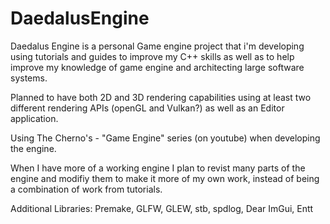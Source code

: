 # DaedalusEngine
Daedalus Engine is a personal Game engine project that i'm developing using tutorials and guides to improve my C++ skills as well as to help improve my knowledge of game engine and architecting large software systems.  

Planned to have both 2D and 3D rendering capabilities using at least two different rendering APIs (openGL and Vulkan?) as well as an Editor application.  

Using The Cherno's - "Game Engine" series (on youtube) when developing the engine.  

When I have more of a working engine I plan to revist many parts of the engine and modifiy them to make it more of my own work, instead of being a combination of work from tutorials.  

Additional Libraries: Premake, GLFW, GLEW, stb, spdlog, Dear ImGui, Entt